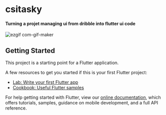 # csitasky 

#### Turning a projet managing ui from dribble into flutter ui code 

![ezgif com-gif-maker](https://user-images.githubusercontent.com/57067060/119889050-08aeb400-bf2e-11eb-869a-f3de5d201456.jpg)



## Getting Started

This project is a starting point for a Flutter application.

A few resources to get you started if this is your first Flutter project:

- [Lab: Write your first Flutter app](https://flutter.dev/docs/get-started/codelab)
- [Cookbook: Useful Flutter samples](https://flutter.dev/docs/cookbook)

For help getting started with Flutter, view our
[online documentation](https://flutter.dev/docs), which offers tutorials,
samples, guidance on mobile development, and a full API reference.
